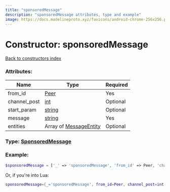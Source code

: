 ```yaml
---
title: "sponsoredMessage"
description: "sponsoredMessage attributes, type and example"
image: https://docs.madelineproto.xyz/favicons/android-chrome-256x256.png
---
```

# Constructor: sponsoredMessage  
[Back to constructors index](index.md)



### Attributes:

| Name     |    Type       | Required |
|----------|---------------|----------|
|from\_id|[Peer](../types/Peer.md) | Yes|
|channel\_post|[int](../types/int.md) | Optional|
|start\_param|[string](../types/string.md) | Optional|
|message|[string](../types/string.md) | Yes|
|entities|Array of [MessageEntity](../types/MessageEntity.md) | Optional|



### Type: [SponsoredMessage](../types/SponsoredMessage.md)


### Example:

```php
$sponsoredMessage = ['_' => 'sponsoredMessage', 'from_id' => Peer, 'channel_post' => int, 'start_param' => 'string', 'message' => 'string', 'entities' => [MessageEntity, MessageEntity]];
```  


Or, if you're into Lua:

```lua
sponsoredMessage={_='sponsoredMessage', from_id=Peer, channel_post=int, start_param='string', message='string', entities={MessageEntity}}

```


